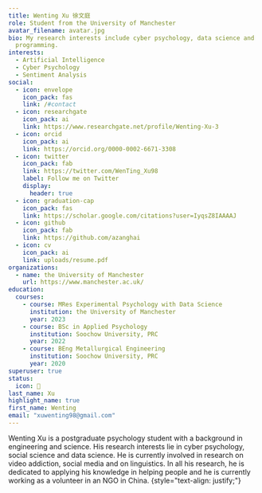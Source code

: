 ```yaml
---
title: Wenting Xu 徐文庭
role: Student from the University of Manchester
avatar_filename: avatar.jpg
bio: My research interests include cyber psychology, data science and
  programming.
interests:
  - Artificial Intelligence
  - Cyber Psychology
  - Sentiment Analysis
social:
  - icon: envelope
    icon_pack: fas
    link: /#contact
  - icon: researchgate
    icon_pack: ai
    link: https://www.researchgate.net/profile/Wenting-Xu-3
  - icon: orcid
    icon_pack: ai
    link: https://orcid.org/0000-0002-6671-3308
  - icon: twitter
    icon_pack: fab
    link: https://twitter.com/WenTing_Xu98
    label: Follow me on Twitter
    display:
      header: true
  - icon: graduation-cap
    icon_pack: fas
    link: https://scholar.google.com/citations?user=IyqsZ8IAAAAJ
  - icon: github
    icon_pack: fab
    link: https://github.com/azanghai
  - icon: cv
    icon_pack: ai
    link: uploads/resume.pdf
organizations:
  - name: the University of Manchester
    url: https://www.manchester.ac.uk/
education:
  courses:
    - course: MRes Experimental Psychology with Data Science
      institution: the University of Manchester
      year: 2023
    - course: BSc in Applied Psychology
      institution: Soochow University, PRC
      year: 2022
    - course: BEng Metallurgical Engineering
      institution: Soochow University, PRC
      year: 2020
superuser: true
status:
  icon: ️📖
last_name: Xu
highlight_name: true
first_name: Wenting
email: "xuwenting98@gmail.com"
---
```


Wenting Xu is a postgraduate psychology student with a background in engineering and science. His research interests lie in cyber psychology, social science and data science. He is currently involved in research on video addiction, social media and on linguistics. In all his research, he is dedicated to applying his knowledge in helping people and he is currently working as a volunteer in an NGO in China.
{style="text-align: justify;"}
